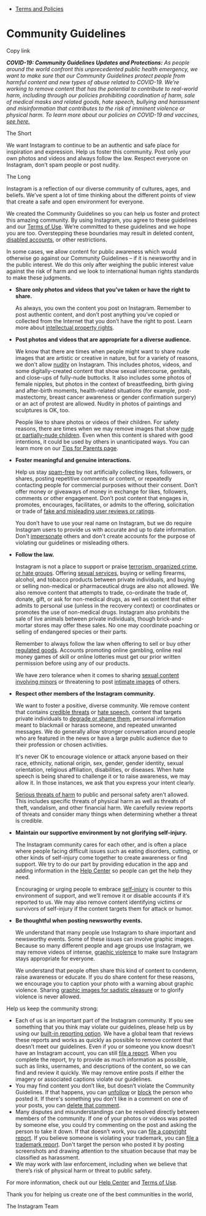 *   [Terms and Policies](https://help.instagram.com/1417489251945243/?helpref=breadcrumb)

Community Guidelines
====================

Copy link

_**COVID-19: Community Guidelines Updates and Protections:** As people around the world confront this unprecedented public health emergency, we want to make sure that our Community Guidelines protect people from harmful content and new types of abuse related to COVID-19. We’re working to remove content that has the potential to contribute to real-world harm, including through our policies prohibiting coordination of harm, sale of medical masks and related goods, hate speech, bullying and harassment and misinformation that contributes to the risk of imminent violence or physical harm. To learn more about our policies on COVID-19 and vaccines, [see here.](https://help.instagram.com/697825587576762?helpref=faq_content)_

The Short

We want Instagram to continue to be an authentic and safe place for inspiration and expression. Help us foster this community. Post only your own photos and videos and always follow the law. Respect everyone on Instagram, don’t spam people or post nudity.

The Long

Instagram is a reflection of our diverse community of cultures, ages, and beliefs. We’ve spent a lot of time thinking about the different points of view that create a safe and open environment for everyone.

We created the Community Guidelines so you can help us foster and protect this amazing community. By using Instagram, you agree to these guidelines and our [Terms of Use](https://www.instagram.com/legal/terms). We’re committed to these guidelines and we hope you are too. Overstepping these boundaries may result in deleted content, [disabled accounts](https://help.instagram.com/366993040048856?helpref=faq_content), or other restrictions.

In some cases, we allow content for public awareness which would otherwise go against our Community Guidelines – if it is newsworthy and in the public interest. We do this only after weighing the public interest value against the risk of harm and we look to international human rights standards to make these judgments.

*   **Share only photos and videos that you’ve taken or have the right to share.**
    
    As always, you own the content you post on Instagram. Remember to post authentic content, and don’t post anything you’ve copied or collected from the Internet that you don’t have the right to post. Learn more about [intellectual property rights](https://help.instagram.com/126382350847838?helpref=faq_content).
    
*   **Post photos and videos that are appropriate for a diverse audience.**
    
    We know that there are times when people might want to share nude images that are artistic or creative in nature, but for a variety of reasons, we don’t allow [nudity](https://l.instagram.com/?u=https%3A%2F%2Fwww.facebook.com%2Fcommunitystandards%2Fadult_nudity_sexual_activity&e=AT15O-QnHit0RvmF9CudNh8C_PFA_uvRKa1Vhf64z_844DA7N5XJ-6oUqNkjONHOSDlBXXsyqloLnrAPVu6jn7MmVWh6yA6szBHpHAdva-A0VpDbsSImaTpXBavb2yNuWJS4QK7EHvpephMwDpDAvwYVA-YJMKd-pWS4Zg) on Instagram. This includes photos, videos, and some digitally-created content that show sexual intercourse, genitals, and close-ups of fully-nude buttocks. It also includes some photos of female nipples, but photos in the context of breastfeeding, birth giving and after-birth moments, health-related situations (for example, post-mastectomy, breast cancer awareness or gender confirmation surgery) or an act of protest are allowed. Nudity in photos of paintings and sculptures is OK, too.
    
    People like to share photos or videos of their children. For safety reasons, there are times when we may remove images that show [nude or partially-nude children](https://l.instagram.com/?u=https%3A%2F%2Fwww.facebook.com%2Fcommunitystandards%2Fchild_nudity_sexual_exploitation&e=AT15O-QnHit0RvmF9CudNh8C_PFA_uvRKa1Vhf64z_844DA7N5XJ-6oUqNkjONHOSDlBXXsyqloLnrAPVu6jn7MmVWh6yA6szBHpHAdva-A0VpDbsSImaTpXBavb2yNuWJS4QK7EHvpephMwDpDAvwYVA-YJMKd-pWS4Zg). Even when this content is shared with good intentions, it could be used by others in unanticipated ways. You can learn more on our [Tips for Parents page](https://help.instagram.com/154475974694511/?helpref=faq_content).
    
*   **Foster meaningful and genuine interactions.**
    
    Help us stay [spam-free](https://l.instagram.com/?u=https%3A%2F%2Fwww.facebook.com%2Fcommunitystandards%2Fspam&e=AT15O-QnHit0RvmF9CudNh8C_PFA_uvRKa1Vhf64z_844DA7N5XJ-6oUqNkjONHOSDlBXXsyqloLnrAPVu6jn7MmVWh6yA6szBHpHAdva-A0VpDbsSImaTpXBavb2yNuWJS4QK7EHvpephMwDpDAvwYVA-YJMKd-pWS4Zg) by not artificially collecting likes, followers, or shares, posting repetitive comments or content, or repeatedly contacting people for commercial purposes without their consent. Don’t offer money or giveaways of money in exchange for likes, followers, comments or other engagement. Don’t post content that engages in, promotes, encourages, facilitates, or admits to the offering, solicitation or trade of [fake and misleading user reviews or ratings](https://l.instagram.com/?u=https%3A%2F%2Fwww.facebook.com%2Fcommunitystandards%2Ffraud_deception&e=AT15O-QnHit0RvmF9CudNh8C_PFA_uvRKa1Vhf64z_844DA7N5XJ-6oUqNkjONHOSDlBXXsyqloLnrAPVu6jn7MmVWh6yA6szBHpHAdva-A0VpDbsSImaTpXBavb2yNuWJS4QK7EHvpephMwDpDAvwYVA-YJMKd-pWS4Zg).
    
    You don’t have to use your real name on Instagram, but we do require Instagram users to provide us with accurate and up to date information. Don't [impersonate](https://l.instagram.com/?u=https%3A%2F%2Fwww.facebook.com%2Fcommunitystandards%2Fmisrepresentation&e=AT15O-QnHit0RvmF9CudNh8C_PFA_uvRKa1Vhf64z_844DA7N5XJ-6oUqNkjONHOSDlBXXsyqloLnrAPVu6jn7MmVWh6yA6szBHpHAdva-A0VpDbsSImaTpXBavb2yNuWJS4QK7EHvpephMwDpDAvwYVA-YJMKd-pWS4Zg) others and don't create accounts for the purpose of violating our guidelines or misleading others.
    
*   **Follow the law.**
    
    Instagram is not a place to support or praise [terrorism, organized crime, or hate groups](https://l.instagram.com/?u=https%3A%2F%2Fwww.facebook.com%2Fcommunitystandards%2Fdangerous_individuals_organizations&e=AT15O-QnHit0RvmF9CudNh8C_PFA_uvRKa1Vhf64z_844DA7N5XJ-6oUqNkjONHOSDlBXXsyqloLnrAPVu6jn7MmVWh6yA6szBHpHAdva-A0VpDbsSImaTpXBavb2yNuWJS4QK7EHvpephMwDpDAvwYVA-YJMKd-pWS4Zg). Offering [sexual services](https://l.instagram.com/?u=https%3A%2F%2Fwww.facebook.com%2Fcommunitystandards%2Fsexual_solicitation&e=AT15O-QnHit0RvmF9CudNh8C_PFA_uvRKa1Vhf64z_844DA7N5XJ-6oUqNkjONHOSDlBXXsyqloLnrAPVu6jn7MmVWh6yA6szBHpHAdva-A0VpDbsSImaTpXBavb2yNuWJS4QK7EHvpephMwDpDAvwYVA-YJMKd-pWS4Zg), buying or selling firearms, alcohol, and tobacco products between private individuals, and buying or selling non-medical or pharmaceutical drugs are also not allowed. We also remove content that attempts to trade, co-ordinate the trade of, donate, gift, or ask for non-medical drugs, as well as content that either admits to personal use (unless in the recovery context) or coordinates or promotes the use of non-medical drugs. Instagram also prohibits the sale of live animals between private individuals, though brick-and-mortar stores may offer these sales. No one may coordinate poaching or selling of endangered species or their parts.
    
    Remember to always follow the law when offering to sell or buy other [regulated goods](https://l.instagram.com/?u=https%3A%2F%2Fwww.facebook.com%2Fcommunitystandards%2Fregulated_goods&e=AT15O-QnHit0RvmF9CudNh8C_PFA_uvRKa1Vhf64z_844DA7N5XJ-6oUqNkjONHOSDlBXXsyqloLnrAPVu6jn7MmVWh6yA6szBHpHAdva-A0VpDbsSImaTpXBavb2yNuWJS4QK7EHvpephMwDpDAvwYVA-YJMKd-pWS4Zg). Accounts promoting online gambling, online real money games of skill or online lotteries must get our prior written permission before using any of our products.
    
    We have zero tolerance when it comes to sharing [sexual content involving minors](https://l.instagram.com/?u=https%3A%2F%2Fwww.facebook.com%2Fcommunitystandards%2Fchild_nudity_sexual_exploitation&e=AT15O-QnHit0RvmF9CudNh8C_PFA_uvRKa1Vhf64z_844DA7N5XJ-6oUqNkjONHOSDlBXXsyqloLnrAPVu6jn7MmVWh6yA6szBHpHAdva-A0VpDbsSImaTpXBavb2yNuWJS4QK7EHvpephMwDpDAvwYVA-YJMKd-pWS4Zg) or threatening to post [intimate images](https://l.instagram.com/?u=https%3A%2F%2Fwww.facebook.com%2Fcommunitystandards%2Fsexual_exploitation_adults&e=AT15O-QnHit0RvmF9CudNh8C_PFA_uvRKa1Vhf64z_844DA7N5XJ-6oUqNkjONHOSDlBXXsyqloLnrAPVu6jn7MmVWh6yA6szBHpHAdva-A0VpDbsSImaTpXBavb2yNuWJS4QK7EHvpephMwDpDAvwYVA-YJMKd-pWS4Zg) of others.
    
*   **Respect other members of the Instagram community.**
    
    We want to foster a positive, diverse community. We remove content that contains [credible threats](https://l.instagram.com/?u=https%3A%2F%2Fwww.facebook.com%2Fcommunitystandards%2Fcredible_violence&e=AT15O-QnHit0RvmF9CudNh8C_PFA_uvRKa1Vhf64z_844DA7N5XJ-6oUqNkjONHOSDlBXXsyqloLnrAPVu6jn7MmVWh6yA6szBHpHAdva-A0VpDbsSImaTpXBavb2yNuWJS4QK7EHvpephMwDpDAvwYVA-YJMKd-pWS4Zg) or [hate speech](https://l.instagram.com/?u=https%3A%2F%2Fwww.facebook.com%2Fcommunitystandards%2Fhate_speech&e=AT15O-QnHit0RvmF9CudNh8C_PFA_uvRKa1Vhf64z_844DA7N5XJ-6oUqNkjONHOSDlBXXsyqloLnrAPVu6jn7MmVWh6yA6szBHpHAdva-A0VpDbsSImaTpXBavb2yNuWJS4QK7EHvpephMwDpDAvwYVA-YJMKd-pWS4Zg), content that targets private individuals to [degrade or shame them](https://l.instagram.com/?u=https%3A%2F%2Fwww.facebook.com%2Fcommunitystandards%2Fbullying&e=AT15O-QnHit0RvmF9CudNh8C_PFA_uvRKa1Vhf64z_844DA7N5XJ-6oUqNkjONHOSDlBXXsyqloLnrAPVu6jn7MmVWh6yA6szBHpHAdva-A0VpDbsSImaTpXBavb2yNuWJS4QK7EHvpephMwDpDAvwYVA-YJMKd-pWS4Zg), personal information meant to blackmail or harass someone, and repeated unwanted messages. We do generally allow stronger conversation around people who are featured in the news or have a large public audience due to their profession or chosen activities.
    
    It's never OK to encourage violence or attack anyone based on their race, ethnicity, national origin, sex, gender, gender identity, sexual orientation, religious affiliation, disabilities, or diseases. When hate speech is being shared to challenge it or to raise awareness, we may allow it. In those instances, we ask that you express your intent clearly.
    
    [Serious threats of harm](https://l.instagram.com/?u=https%3A%2F%2Fwww.facebook.com%2Fcommunitystandards%2Fcredible_violence&e=AT15O-QnHit0RvmF9CudNh8C_PFA_uvRKa1Vhf64z_844DA7N5XJ-6oUqNkjONHOSDlBXXsyqloLnrAPVu6jn7MmVWh6yA6szBHpHAdva-A0VpDbsSImaTpXBavb2yNuWJS4QK7EHvpephMwDpDAvwYVA-YJMKd-pWS4Zg) to public and personal safety aren't allowed. This includes specific threats of physical harm as well as threats of theft, vandalism, and other financial harm. We carefully review reports of threats and consider many things when determining whether a threat is credible.
    
*   **Maintain our supportive environment by not glorifying self-injury.**
    
    The Instagram community cares for each other, and is often a place where people facing difficult issues such as eating disorders, cutting, or other kinds of self-injury come together to create awareness or find support. We try to do our part by providing education in the app and adding information in the [Help Center](https://help.instagram.com/) so people can get the help they need.
    
    Encouraging or urging people to embrace [self-injury](https://l.instagram.com/?u=https%3A%2F%2Fwww.facebook.com%2Fcommunitystandards%2Fsuicide_self_injury_violence&e=AT15O-QnHit0RvmF9CudNh8C_PFA_uvRKa1Vhf64z_844DA7N5XJ-6oUqNkjONHOSDlBXXsyqloLnrAPVu6jn7MmVWh6yA6szBHpHAdva-A0VpDbsSImaTpXBavb2yNuWJS4QK7EHvpephMwDpDAvwYVA-YJMKd-pWS4Zg) is counter to this environment of support, and we’ll remove it or disable accounts if it’s reported to us. We may also remove content identifying victims or survivors of self-injury if the content targets them for attack or humor.
    
*   **Be thoughtful when posting newsworthy events.**
    
    We understand that many people use Instagram to share important and newsworthy events. Some of these issues can involve graphic images. Because so many different people and age groups use Instagram, we may remove videos of intense, [graphic violence](https://l.instagram.com/?u=https%3A%2F%2Fwww.facebook.com%2Fcommunitystandards%2Fgraphic_violence&e=AT15O-QnHit0RvmF9CudNh8C_PFA_uvRKa1Vhf64z_844DA7N5XJ-6oUqNkjONHOSDlBXXsyqloLnrAPVu6jn7MmVWh6yA6szBHpHAdva-A0VpDbsSImaTpXBavb2yNuWJS4QK7EHvpephMwDpDAvwYVA-YJMKd-pWS4Zg) to make sure Instagram stays appropriate for everyone.
    
    We understand that people often share this kind of content to condemn, raise awareness or educate. If you do share content for these reasons, we encourage you to caption your photo with a warning about graphic violence. Sharing [graphic images for sadistic pleasure](https://l.instagram.com/?u=https%3A%2F%2Fwww.facebook.com%2Fcommunitystandards%2Fcruel_insensitive&e=AT15O-QnHit0RvmF9CudNh8C_PFA_uvRKa1Vhf64z_844DA7N5XJ-6oUqNkjONHOSDlBXXsyqloLnrAPVu6jn7MmVWh6yA6szBHpHAdva-A0VpDbsSImaTpXBavb2yNuWJS4QK7EHvpephMwDpDAvwYVA-YJMKd-pWS4Zg) or to glorify violence is never allowed.
    

Help us keep the community strong:

*   Each of us is an important part of the Instagram community. If you see something that you think may violate our guidelines, please help us by using our [built-in reporting option](https://help.instagram.com/165828726894770?helpref=faq_content). We have a global team that reviews these reports and works as quickly as possible to remove content that doesn’t meet our guidelines. Even if you or someone you know doesn’t have an Instagram account, you can still [file a report](https://help.instagram.com/contact/383679321740945). When you complete the report, try to provide as much information as possible, such as links, usernames, and descriptions of the content, so we can find and review it quickly. We may remove entire posts if either the imagery or associated captions violate our guidelines.
*   You may find content you don’t like, but doesn’t violate the Community Guidelines. If that happens, you can [unfollow](https://help.instagram.com/286340048138725?helpref=faq_content) or [block](https://help.instagram.com/426700567389543/?helpref=faq_content) the person who posted it. If there's something you don't like in a comment on one of your posts, you can [delete that comment](https://help.instagram.com/289098941190483?helpref=faq_content).
*   Many disputes and misunderstandings can be resolved directly between members of the community. If one of your photos or videos was posted by someone else, you could try commenting on the post and asking the person to take it down. If that doesn’t work, you can [file a copyright report](https://help.instagram.com/126382350847838?helpref=faq_content). If you believe someone is violating your trademark, you can [file a trademark report](https://help.instagram.com/222826637847963?helpref=faq_content). Don't target the person who posted it by posting screenshots and drawing attention to the situation because that may be classified as harassment.
*   We may work with law enforcement, including when we believe that there’s risk of physical harm or threat to public safety.

For more information, check out our [Help Center](https://help.instagram.com/) and [Terms of Use](https://l.instagram.com/?u=http%3A%2F%2Finstagram.com%2Flegal%2Fterms%2F%23&e=AT15O-QnHit0RvmF9CudNh8C_PFA_uvRKa1Vhf64z_844DA7N5XJ-6oUqNkjONHOSDlBXXsyqloLnrAPVu6jn7MmVWh6yA6szBHpHAdva-A0VpDbsSImaTpXBavb2yNuWJS4QK7EHvpephMwDpDAvwYVA-YJMKd-pWS4Zg).

Thank you for helping us create one of the best communities in the world,

The Instagram Team
